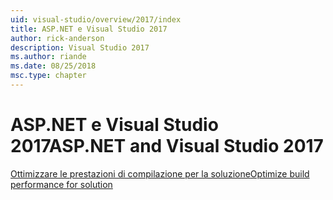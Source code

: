 ```yaml
---
uid: visual-studio/overview/2017/index
title: ASP.NET e Visual Studio 2017
author: rick-anderson
description: Visual Studio 2017
ms.author: riande
ms.date: 08/25/2018
msc.type: chapter
---
```

<a name="aspnet-and-visual-studio-2017"></a><span data-ttu-id="aff5e-103">ASP.NET e Visual Studio 2017</span><span class="sxs-lookup"><span data-stu-id="aff5e-103">ASP.NET and Visual Studio 2017</span></span>
====================

[<span data-ttu-id="aff5e-104">Ottimizzare le prestazioni di compilazione per la soluzione</span><span class="sxs-lookup"><span data-stu-id="aff5e-104">Optimize build performance for solution</span></span>](xref:visual-studio/overview/2017/optimize-build-perf)